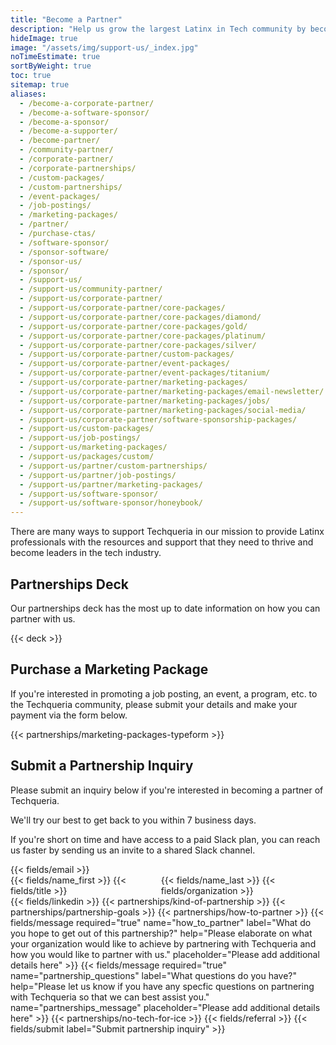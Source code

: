 ```yaml
---
title: "Become a Partner"
description: "Help us grow the largest Latinx in Tech community by becoming a partner, sponsor, speaker or volunteer. 💙"
hideImage: true
image: "/assets/img/support-us/_index.jpg"
noTimeEstimate: true
sortByWeight: true
toc: true
sitemap: true
aliases:
  - /become-a-corporate-partner/
  - /become-a-software-sponsor/
  - /become-a-sponsor/
  - /become-a-supporter/
  - /become-partner/
  - /community-partner/
  - /corporate-partner/
  - /corporate-partnerships/
  - /custom-packages/
  - /custom-partnerships/
  - /event-packages/
  - /job-postings/
  - /marketing-packages/
  - /partner/
  - /purchase-ctas/
  - /software-sponsor/
  - /sponsor-software/
  - /sponsor-us/
  - /sponsor/
  - /support-us/
  - /support-us/community-partner/
  - /support-us/corporate-partner/
  - /support-us/corporate-partner/core-packages/
  - /support-us/corporate-partner/core-packages/diamond/
  - /support-us/corporate-partner/core-packages/gold/
  - /support-us/corporate-partner/core-packages/platinum/
  - /support-us/corporate-partner/core-packages/silver/
  - /support-us/corporate-partner/custom-packages/
  - /support-us/corporate-partner/event-packages/
  - /support-us/corporate-partner/event-packages/titanium/
  - /support-us/corporate-partner/marketing-packages/
  - /support-us/corporate-partner/marketing-packages/email-newsletter/
  - /support-us/corporate-partner/marketing-packages/jobs/
  - /support-us/corporate-partner/marketing-packages/social-media/
  - /support-us/corporate-partner/software-sponsorship-packages/
  - /support-us/custom-packages/
  - /support-us/job-postings/
  - /support-us/marketing-packages/
  - /support-us/packages/custom/
  - /support-us/partner/custom-partnerships/
  - /support-us/partner/job-postings/
  - /support-us/partner/marketing-packages/
  - /support-us/software-sponsor/
  - /support-us/software-sponsor/honeybook/
---
```


There are many ways to support Techqueria in our mission to provide Latinx professionals with the resources and support that they need to thrive and become leaders in the tech industry.

## Partnerships Deck

Our partnerships deck has the most up to date information on how you can partner with us.

{{< deck >}}

## Purchase a Marketing Package

If you're interested in promoting a job posting, an event, a program, etc. to the Techqueria community, please submit your details and make your payment via the form below.

{{< partnerships/marketing-packages-typeform >}}

## Submit a Partnership Inquiry

Please submit an inquiry below if you're interested in becoming a partner of Techqueria.

We'll try our best to get back to you within 7 business days.

If you're short on time and have access to a paid Slack plan, you can reach us faster by sending us an invite to a shared Slack channel.

<form name="Partnerships" method="POST" data-netlify-recaptcha="true" data-netlify="true" action="/success/partnerships" class="form--centered no-ids" id="form_partner_with_techqueria">
  <input type="hidden" aria-label="Subject" name="_subject" value="Techqueria - New Partnership Inquiry">
  <!-- Email -->
  <div class="mb-0-field">
    {{< fields/email >}}
  </div>
  <div class="columns mb-0">
    <div class="column pb-0">
      <!-- First Name -->
      {{< fields/name_first >}}
      <!-- Title -->
      {{< fields/title >}}
    </div>
    <div class="column pb-0">
      <!-- Last Name -->
      {{< fields/name_last >}}
      <!-- Organization -->
      {{< fields/organization >}}
    </div>
  </div>
  <!-- LinkedIn -->
  {{< fields/linkedin >}}
  <!-- Kinds of Partnerships -->
  {{< partnerships/kind-of-partnership >}}
  <!-- Partnership Goals -->
  {{< partnerships/partnership-goals >}}
  <!-- How to Partner -->
  {{< partnerships/how-to-partner >}}
  <!-- Elaborate on how they want to partner -->
  {{< fields/message required="true" name="how_to_partner" label="What do you hope to get out of this partnership?" help="Please elaborate on what your organization would like to achieve by partnering with Techqueria and how you would like to partner with us." placeholder="Please add additional details here" >}}
  <!-- Elaborate on any questions they have -->
  {{< fields/message required="true" name="partnership_questions" label="What questions do you have?" help="Please let us know if you have any specfic questions on partnering with Techqueria so that we can best assist you." name="partnerships_message" placeholder="Please add additional details here" >}}
  <!-- No Tech for ICE -->
  {{< partnerships/no-tech-for-ice >}}
  <!-- How did they hear about Techqueria? -->
  {{< fields/referral >}}
  <!-- Submit form -->
  {{< fields/submit label="Submit partnership inquiry" >}}
</form>
<script src="/assets/js/partner.js"></script>

<div class="mt-4"></div>
